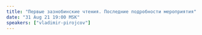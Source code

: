 ```yaml
---
title: "Первые зазнобинские чтения. Последние подробности мероприятия"
date: "31 Aug 21 19:00 MSK"
speakers: ["vladimir-pirojcov"]
---
```

